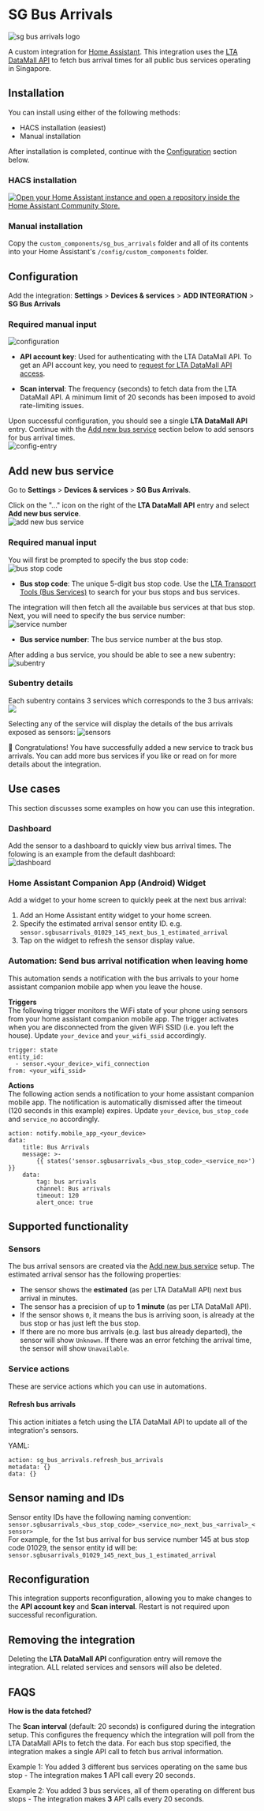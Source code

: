# SG Bus Arrivals

![sg bus arrivals logo](images/icon-128x128.png)

A custom integration for [Home Assistant](https://www.home-assistant.io/).
This integration uses the [LTA DataMall API](https://datamall.lta.gov.sg/content/datamall/en/dynamic-data.html) to fetch bus arrival times for all public bus services operating in Singapore.

## Installation

You can install using either of the following methods:
- HACS installation (easiest)
- Manual installation

After installation is completed, continue with the [Configuration](#configuration) section below.

### HACS installation

[![Open your Home Assistant instance and open a repository inside the Home Assistant Community Store.](https://my.home-assistant.io/badges/hacs_repository.svg)](https://my.home-assistant.io/redirect/hacs_repository/?owner=hanwg&repository=sg-bus-arrivals&category=integration)

### Manual installation

Copy the `custom_components/sg_bus_arrivals` folder and all of its contents into your Home Assistant's `/config/custom_components` folder.

## Configuration

Add the integration:
**Settings** > **Devices & services** > **ADD INTEGRATION** > **SG Bus Arrivals**

### Required manual input

![configuration](images/configuration.png)

- **API account key**: Used for authenticating with the LTA DataMall API. To get an API account key, you need to [request for LTA DataMall API access](https://datamall.lta.gov.sg/content/datamall/en/request-for-api.html).

- **Scan interval**: The frequency (seconds) to fetch data from the LTA DataMall API. A minimum limit of 20 seconds has been imposed to avoid rate-limiting issues.

Upon successful configuration, you should see a single **LTA DataMall API** entry.
Continue with the [Add new bus service](#add-new-bus-arrival-sensor) section below to add sensors for bus arrival times.<br/>
![config-entry](images/config-entry.png)

## Add new bus service

Go to **Settings** > **Devices & services** > **SG Bus Arrivals**.

Click on the "..." icon on the right of the **LTA DataMall API** entry and select **Add new bus service**.<br/>
![add new bus service](images/add-new-bus-service.png)

### Required manual input

You will first be prompted to specify the bus stop code:<br/>
![bus stop code](images/bus-stop-code.png)

- **Bus stop code**: The unique 5-digit bus stop code. Use the [LTA Transport Tools (Bus Services)](https://www.lta.gov.sg/content/ltagov/en/map/bus.html) to search for your bus stops and bus services.

The integration will then fetch all the available bus services at that bus stop. Next, you will need to specify the bus service number:<br/>
![service number](images/service-no.png)
- **Bus service number**: The bus service number at the bus stop.

After adding a bus service, you should be able to see a new subentry:<br/>
![subentry](images/subentry.png)

### Subentry details

Each subentry contains 3 services which corresponds to the 3 bus arrivals:
![](images/services.png)

Selecting any of the service will display the details of the bus arrivals exposed as sensors:
![sensors](images/sensors.png)

🎉 Congratulations! You have successfully added a new service to track bus arrivals. You can add more bus services if you like or read on for more details about the integration.

## Use cases

This section discusses some examples on how you can use this integration.

### Dashboard

Add the sensor to a dashboard to quickly view bus arrival times.
The folowing is an example from the default dashboard:<br/>
![dashboard](images/dashboard.png)

### Home Assistant Companion App (Android) Widget

Add a widget to your home screen to quickly peek at the next bus arrival:
1. Add an Home Assistant entity widget to your home screen.
2. Specify the estimated arrival sensor entity ID. e.g. `sensor.sgbusarrivals_01029_145_next_bus_1_estimated_arrival`
3. Tap on the widget to refresh the sensor display value.

### Automation: Send bus arrival notification when leaving home

This automation sends a notification with the bus arrivals to your home assistant companion mobile app when you leave the house.

**Triggers**<br/>
The following trigger monitors the WiFi state of your phone using sensors from your home assistant companion mobile app. The trigger activates when you are disconnected from the given WiFi SSID (i.e. you left the house). Update `your_device` and `your_wifi_ssid` accordingly.
```
trigger: state
entity_id:
  - sensor.<your_device>_wifi_connection
from: <your_wifi_ssid>
```

**Actions**<br/>
The following action sends a notification to your home assistant companion mobile app. The notification is automatically dismissed after the timeout (120 seconds in this example) expires. Update `your_device`, `bus_stop_code` and `service_no` accordingly.
```
action: notify.mobile_app_<your_device>
data:
    title: Bus Arrivals
    message: >-
        {{ states('sensor.sgbusarrivals_<bus_stop_code>_<service_no>') }}
    data:
        tag: bus arrivals
        channel: Bus arrivals
        timeout: 120
        alert_once: true
```

## Supported functionality

### Sensors

The bus arrival sensors are created via the [Add new bus service](#add-new-bus-service) setup. The estimated arrival sensor has the following properties:
- The sensor shows the **estimated** (as per LTA DataMall API) next bus arrival in minutes.
- The sensor has a precision of up to **1 minute** (as per LTA DataMall API).
- If the sensor shows `0`, it means the bus is arriving soon, is already at the bus stop or has just left the bus stop.
- If there are no more bus arrivals (e.g. last bus already departed), the sensor will show `Unknown`. If there was an error fetching the arrival time, the sensor will show `Unavailable`.


### Service actions

These are service actions which you can use in automations.

#### Refresh bus arrivals

This action initiates a fetch using the LTA DataMall API to update all of the integration's sensors.

YAML:
```
action: sg_bus_arrivals.refresh_bus_arrivals
metadata: {}
data: {}
```

## Sensor naming and IDs

Sensor entity IDs have the following naming convention: `sensor.sgbusarrivals_<bus_stop_code>_<service_no>_next_bus_<arrival>_<sensor>`<br/>
For example, for the 1st bus arrival for bus service number 145 at bus stop code 01029, the sensor entity id will be: `sensor.sgbusarrivals_01029_145_next_bus_1_estimated_arrival`

## Reconfiguration

This integration supports reconfiguration, allowing you to make changes to the **API account key** and **Scan interval**. Restart is not required upon successful reconfiguration.

## Removing the integration

Deleting the **LTA DataMall API** configuration entry will remove the integration.
ALL related services and sensors will also be deleted.

## FAQS

**How is the data fetched?**

The **Scan interval** (default: 20 seconds) is configured during the integration setup.
This configures the frequency which the integration will poll from the LTA DataMall APIs to fetch the data.
For each bus stop specified, the integration makes a single API call to fetch bus arrival information.

Example 1:
You added 3 different bus services operating on the same bus stop - The integration makes **1**
API call every 20 seconds.

Example 2:
You added 3 bus services, all of them operating on different bus stops - The integration makes **3** API calls every 20 seconds.
